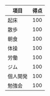 | 項目     | 得点 |
| -------- | ---- |
| 起床     | 100  |
| 散歩     | 100  |
| 朝食     | 100  |
| 体操     | 100  |
| 労働     | 100  |
| ジム     | 100  |
| 個人開発 | 100  |
| 勉強会   | 100  |
